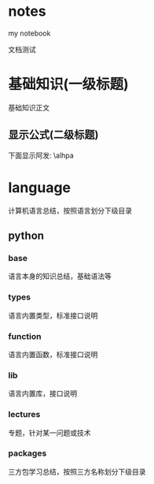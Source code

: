 notes
=====

my notebook





文档测试

# 基础知识(一级标题)
基础知识正文
## 显示公式(二级标题)
下面显示阿发: 
 \alhpa





# language

计算机语言总结，按照语言划分下级目录

## python

### base

语言本身的知识总结，基础语法等

### types

语言内置类型，标准接口说明

### function

语言内置函数，标准接口说明

### lib

语言内置库，接口说明

### lectures 

专题，针对某一问题或技术

### packages

三方包学习总结，按照三方名称划分下级目录